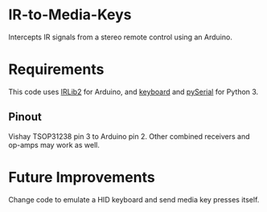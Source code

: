# IR-to-Media-Keys
Intercepts IR signals from a stereo remote control using an Arduino.

# Requirements
This code uses [IRLib2](https://github.com/cyborg5/IRLib2) for Arduino, and [keyboard](https://pypi.org/project/keyboard/) and [pySerial](https://pypi.org/project/pyserial/) for Python 3.

## Pinout
Vishay TSOP31238 pin 3 to Arduino pin 2. Other combined receivers and op-amps may work as well.

# Future Improvements
Change code to emulate a HID keyboard and send media key presses itself.
